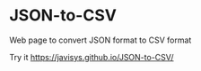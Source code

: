 # JSON-to-CSV
Web page to convert JSON format to CSV format

Try it https://javisys.github.io/JSON-to-CSV/

